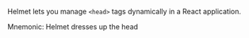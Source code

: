Helmet lets you manage `<head>` tags dynamically in a React application.

Mnemonic: Helmet dresses up the head